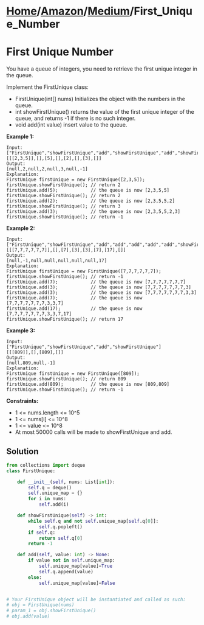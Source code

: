 # [Home](./../..)/[Amazon](./..)/[Medium](./)/First_Unique_Number
<h1>First Unique Number</h1>

<p>
You have a queue of integers, you need to retrieve the first unique integer in the queue.

Implement the FirstUnique class:

- FirstUnique(int[] nums) Initializes the object with the numbers in the queue.
- int showFirstUnique() returns the value of the first unique integer of the queue, and returns -1 if there is no such integer.
- void add(int value) insert value to the queue.

</p>

<b>Example 1:</b>

    Input: 
    ["FirstUnique","showFirstUnique","add","showFirstUnique","add","showFirstUnique","add","showFirstUnique"]
    [[[2,3,5]],[],[5],[],[2],[],[3],[]]
    Output: 
    [null,2,null,2,null,3,null,-1]
    Explanation: 
    FirstUnique firstUnique = new FirstUnique([2,3,5]);
    firstUnique.showFirstUnique(); // return 2
    firstUnique.add(5);            // the queue is now [2,3,5,5]
    firstUnique.showFirstUnique(); // return 2
    firstUnique.add(2);            // the queue is now [2,3,5,5,2]
    firstUnique.showFirstUnique(); // return 3
    firstUnique.add(3);            // the queue is now [2,3,5,5,2,3]
    firstUnique.showFirstUnique(); // return -1
    
<b>Example 2:</b>

    Input: 
    ["FirstUnique","showFirstUnique","add","add","add","add","add","showFirstUnique"]
    [[[7,7,7,7,7,7]],[],[7],[3],[3],[7],[17],[]]
    Output: 
    [null,-1,null,null,null,null,null,17]
    Explanation: 
    FirstUnique firstUnique = new FirstUnique([7,7,7,7,7,7]);
    firstUnique.showFirstUnique(); // return -1
    firstUnique.add(7);            // the queue is now [7,7,7,7,7,7,7]
    firstUnique.add(3);            // the queue is now [7,7,7,7,7,7,7,3]
    firstUnique.add(3);            // the queue is now [7,7,7,7,7,7,7,3,3]
    firstUnique.add(7);            // the queue is now [7,7,7,7,7,7,7,3,3,7]
    firstUnique.add(17);           // the queue is now [7,7,7,7,7,7,7,3,3,7,17]
    firstUnique.showFirstUnique(); // return 17
    
<b>Example 3:</b>

    Input: 
    ["FirstUnique","showFirstUnique","add","showFirstUnique"]
    [[[809]],[],[809],[]]
    Output: 
    [null,809,null,-1]
    Explanation: 
    FirstUnique firstUnique = new FirstUnique([809]);
    firstUnique.showFirstUnique(); // return 809
    firstUnique.add(809);          // the queue is now [809,809]
    firstUnique.showFirstUnique(); // return -1

<b>Constraints:</b>

- 1 <= nums.length <= 10^5
- 1 <= nums[i] <= 10^8
- 1 <= value <= 10^8
- At most 50000 calls will be made to showFirstUnique and add.

<h2>Solution</h2>

```python
from collections import deque
class FirstUnique:

    def __init__(self, nums: List[int]):
        self.q = deque()
        self.unique_map = {}
        for i in nums:
            self.add(i)

    def showFirstUnique(self) -> int:
        while self.q and not self.unique_map[self.q[0]]:
            self.q.popleft()
        if self.q:
            return self.q[0]
        return -1

    def add(self, value: int) -> None:
        if value not in self.unique_map:
            self.unique_map[value]=True
            self.q.append(value)
        else:
            self.unique_map[value]=False


# Your FirstUnique object will be instantiated and called as such:
# obj = FirstUnique(nums)
# param_1 = obj.showFirstUnique()
# obj.add(value)
```
